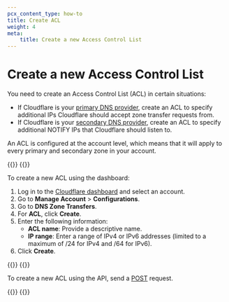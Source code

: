 ```yaml
---
pcx_content_type: how-to
title: Create ACL
weight: 4
meta:
    title: Create a new Access Control List
---
```


# Create a new Access Control List

You need to create an Access Control List (ACL) in certain situations:

- If Cloudflare is your [primary DNS provider](/dns/zone-setups/zone-transfers/cloudflare-as-primary/), create an ACL to specify additional IPs Cloudflare should accept zone transfer requests from.
- If Cloudflare is your [secondary DNS provider](/dns/zone-setups/zone-transfers/cloudflare-as-secondary/), create an ACL to specify additional NOTIFY IPs that Cloudflare should listen to.

An ACL is configured at the account level, which means that it will apply to every primary and secondary zone in your account.

{{<tabs labels="Dashboard | API">}}
{{<tab label="dashboard" no-code="true">}}

To create a new ACL using the dashboard:

1. Log in to the [Cloudflare dashboard](https://dash.cloudflare.com/login) and select an account.
2. Go to **Manage Account** > **Configurations**.
3. Go to **DNS Zone Transfers**.
4. For **ACL**, click **Create**.
5. Enter the following information:
    - **ACL name**: Provide a descriptive name.
    - **IP range**: Enter a range of IPv4 or IPv6 addresses (limited to a maximum of /24 for IPv4 and /64 for IPv6).
6. Click **Create**.

{{</tab>}}
{{<tab label="api" no-code="true">}}

To create a new ACL using the API, send a [POST](/api/operations/secondary-dns-(-acl)-create-acl) request.

{{</tab>}}
{{</tabs>}}
